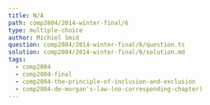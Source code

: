 ```yaml
---
title: N/A
path: comp2804/2014-winter-final/6
type: multiple-choice
author: Michiel Smid
question: comp2804/2014-winter-final/6/question.ts
solution: comp2804/2014-winter-final/6/solution.md
tags:
  - comp2804
  - comp2804-final
  - comp2804-the-principle-of-inclusion-and-exclusion
  - comp2804-de-morgan's-law-(no-corresponding-chapter)
---
```

